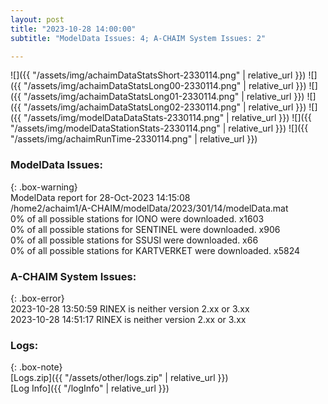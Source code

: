 ```yaml
---
layout: post
title: "2023-10-28 14:00:00"
subtitle: "ModelData Issues: 4; A-CHAIM System Issues: 2"

---
```


![]({{ "/assets/img/achaimDataStatsShort-2330114.png" | relative_url }})
![]({{ "/assets/img/achaimDataStatsLong00-2330114.png" | relative_url }})
![]({{ "/assets/img/achaimDataStatsLong01-2330114.png" | relative_url }})
![]({{ "/assets/img/achaimDataStatsLong02-2330114.png" | relative_url }})
![]({{ "/assets/img/modelDataDataStats-2330114.png" | relative_url }})
![]({{ "/assets/img/modelDataStationStats-2330114.png" | relative_url }})
![]({{ "/assets/img/achaimRunTime-2330114.png" | relative_url }})


### ModelData Issues:  
  
{: .box-warning}  
 ModelData report for 28-Oct-2023 14:15:08   
 /home2/achaim1/A-CHAIM/modelData/2023/301/14/modelData.mat   
 0% of all possible stations for IONO were downloaded. x1603   
 0% of all possible stations for SENTINEL were downloaded. x906   
 0% of all possible stations for SSUSI were downloaded. x66   
 0% of all possible stations for KARTVERKET were downloaded. x5824   
  
### A-CHAIM System Issues:  
  
{: .box-error}  
2023-10-28 13:50:59 RINEX is neither version 2.xx or 3.xx  
2023-10-28 14:51:17 RINEX is neither version 2.xx or 3.xx  

### Logs:  
  
{: .box-note}  
[Logs.zip]({{ "/assets/other/logs.zip" | relative_url }})  
[Log Info]({{ "/logInfo" | relative_url }})  
